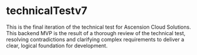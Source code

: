 # technicalTestv7
This is the final iteration of the technical test for Ascension Cloud Solutions. This backend MVP is the result of a thorough review of the technical test, resolving contradictions and clarifying complex requirements to deliver a clear, logical foundation for development.
